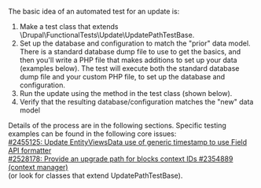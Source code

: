The basic idea of an automated test for an update is:

1. Make a test class that extends \\Drupal\\FunctionalTests\\Update\\UpdatePathTestBase.
2. Set up the database and configuration to match the "prior" data model. There is a standard database dump file to use to get the basics, and then you'll write a PHP file that makes additions to set up your data (examples below). The test will execute both the standard database dump file and your custom PHP file, to set up the database and configuration.
3. Run the update using the method in the test class (shown below).
4. Verify that the resulting database/configuration matches the "new" data model

Details of the process are in the following sections. Specific testing examples can be found in the following core issues:  
[#2455125: Update EntityViewsData use of generic timestamp to use Field API formatter](https://www.drupal.org/project/drupal/issues/2455125 "Status: Closed (fixed)")  
[#2528178: Provide an upgrade path for blocks context IDs #2354889 (context manager)](https://www.drupal.org/project/drupal/issues/2528178 "Status: Closed (fixed)")  
(or look for classes that extend UpdatePathTestBase).